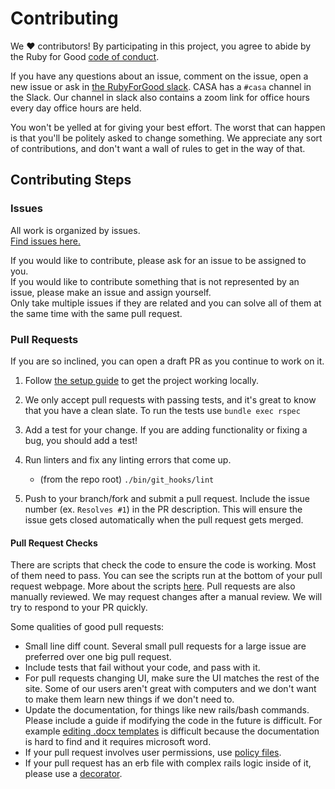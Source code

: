 # Contributing  
We ♥ contributors! By participating in this project, you agree to abide by the Ruby for Good [code of conduct](https://github.com/rubyforgood/code-of-conduct).

If you have any questions about an issue, comment on the issue, open a new issue or ask in [the RubyForGood slack](https:https://join.slack.com/t/rubyforgood/shared_invite/zt-35218k86r-vlIiWqig54c9t~_LkGpQ7Q). CASA has a `#casa` channel in the Slack. Our channel in slack also contains a zoom link for office hours every day office hours are held.

You won't be yelled at for giving your best effort. The worst that can happen is that you'll be politely asked to change something. We appreciate any sort of contributions, and don't want a wall of rules to get in the way of that.

## Contributing Steps  
### Issues  
All work is organized by issues.  
[Find issues here.](https://github.com/rubyforgood/casa/projects/1)  

If you would like to contribute, please ask for an issue to be assigned to you.  
If you would like to contribute something that is not represented by an issue, please make an issue and assign yourself.  
Only take multiple issues if they are related and you can solve all of them at the same time with the same pull request.  

### Pull Requests  
If you are so inclined, you can open a draft PR as you continue to work on it.

1. Follow [the setup guide](https://github.com/rubyforgood/casa#installation) to get the project working locally.

1. We only accept pull requests with passing tests, and it's great to know that you have a clean slate. To run the tests use `bundle exec rspec`

1. Add a test for your change. If you are adding functionality or fixing a  bug, you should add a test!

1. Run linters and fix any linting errors that come up.  
   - (from the repo root) `./bin/git_hooks/lint`

1. Push to your branch/fork and submit a pull request. Include the issue number (ex. `Resolves #1`) in the PR description. This will ensure the issue gets closed automatically when the pull request gets merged.

#### Pull Request Checks
There are scripts that check the code to ensure the code is working. Most of them need to pass. You can see the scripts run at the bottom of your pull request webpage. More about the scripts [here](https://github.com/rubyforgood/casa/wiki/Pull-Request-Checks). Pull requests are also manually reviewed. We may request changes after a manual review. We will try to respond to your PR quickly.  

Some qualities of good pull requests:  
* Small line diff count. Several small pull requests for a large issue are preferred over one big pull request.  
* Include tests that fail without your code, and pass with it.
* For pull requests changing UI, make sure the UI matches the rest of the site. Some of our users aren't great with computers and we don't want to make them learn new things if we don't need to.  
* Update the documentation, for things like new rails/bash commands. Please include a guide if modifying the code in the future is difficult. For example [editing .docx templates](https://github.com/rubyforgood/casa/wiki/How-to-edit-docx-templates---word-document-court-report) is difficult because the documentation is hard to find and it requires microsoft word.  
* If your pull request involves user permissions, use [policy files](https://github.com/varvet/pundit#policies).  
* If your pull request has an erb file with complex rails logic inside of it, please use a [decorator](https://medium.com/@kosovacsedad/ruby-on-rails-decorator-design-pattern-b54a1afd03c8).  
